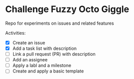 # Challenge Fuzzy Octo Giggle
Repo for experiments on issues and related features

Activities:

- [x] Create an issue
- [x] Add a task list with description
- [ ] Link a pull request (PR) with description
- [ ] Add an assignee
- [ ] Apply a labl and a milestone
- [ ] Create and apply a basic template
